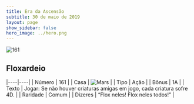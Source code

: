```yaml
---
title: Era da Ascensão
subtitle: 30 de maio de 2019
layout: page
show_sidebar: false
hero_image: ../hero.png
---
```


![161](https://cdn.keyforgegame.com/media/card_front/pt/435_161_PCMXMR56WFH2_pt.png)

## Floxardeio

|----|----|
| Número | 161 |
| Casa | ![Mars](https://archonarcana.com/images/thumb/d/de/Mars.png/22px-Mars.png "Marte") |
| Tipo | Ação |
| Bônus | 1A |
| Texto | Jogar: Se não houver criaturas amigas em jogo, cada criatura sofre 4D. |
| Raridade | Comum |
| Dizeres | “Flox neles! Flox neles todos!” |
